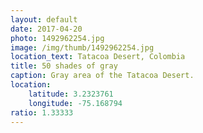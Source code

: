 ```yaml
---
layout: default
date: 2017-04-20
photo: 1492962254.jpg
image: /img/thumb/1492962254.jpg
location_text: Tatacoa Desert, Colombia
title: 50 shades of gray
caption: Gray area of the Tatacoa Desert.
location:
    latitude: 3.2323761
    longitude: -75.168794
ratio: 1.33333
---
```


